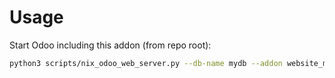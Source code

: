 # Usage

Start Odoo including this addon (from repo root):

```bash
python3 scripts/nix_odoo_web_server.py --db-name mydb --addon website_mass_mailing_sms
```
